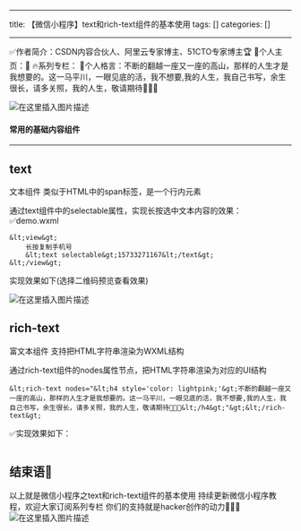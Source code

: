 
--- 
title:  【微信小程序】text和rich-text组件的基本使用 
tags: []
categories: [] 

---
>  
 ✅作者简介：CSDN内容合伙人、阿里云专家博主、51CTO专家博主🏆 📃个人主页：🥇 🔥系列专栏： 💬个人格言：不断的翻越一座又一座的高山，那样的人生才是我想要的。这一马平川，一眼见底的活，我不想要,我的人生，我自己书写，余生很长，请多关照，我的人生，敬请期待💖💖💖 


<img src="https://img-blog.csdnimg.cn/75860e007264416dbfd5fc8c6f545ed3.gif#pic_center" alt="在这里插入图片描述"> 

#### 常用的基础内容组件
- - - 


## text

文本组件 类似于HTML中的span标签，是一个行内元素

通过text组件中的selectable属性，实现长按选中文本内容的效果： ✅demo.wxml

```
&lt;view&gt;
    长按复制手机号
    &lt;text selectable&gt;15733271167&lt;/text&gt;
&lt;/view&gt;

```

实现效果如下(选择二维码预览查看效果)

<img src="https://img-blog.csdnimg.cn/302e2110a9464040b5f61bc5dc9f5e65.gif#pic_center" alt="在这里插入图片描述">

## rich-text

富文本组件 支持把HTML字符串渲染为WXML结构

通过rich-text组件的nodes属性节点，把HTML字符串渲染为对应的UI结构

```
&lt;rich-text nodes="&lt;h4 style='color: lightpink;'&gt;不断的翻越一座又一座的高山，那样的人生才是我想要的。这一马平川，一眼见底的活，我不想要,我的人生，我自己书写，余生很长，请多关照，我的人生，敬请期待💖💖💖&lt;/h4&gt;"&gt;&lt;/rich-text&gt;

```

✅实现效果如下：

<img src="https://img-blog.csdnimg.cn/71838fe2893a424e9c99b6387838854b.png" alt="">

## 结束语🥇

以上就是微信小程序之text和rich-text组件的基本使用 持续更新微信小程序教程，欢迎大家订阅系列专栏 你们的支持就是hacker创作的动力💖💖💖 <img src="https://img-blog.csdnimg.cn/5b80ea7dab574ae5bb3fda934fe3f872.gif#pic_center" alt="在这里插入图片描述">
